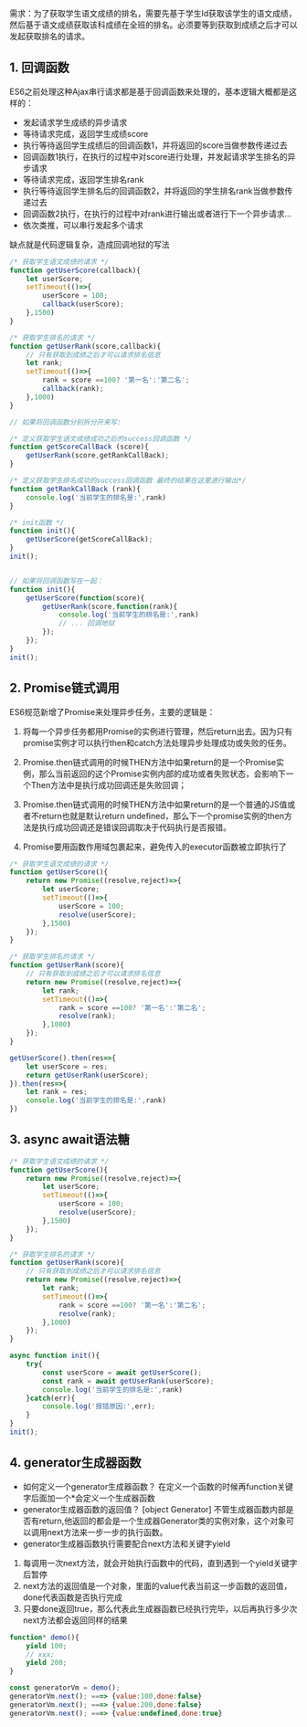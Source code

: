 需求：为了获取学生语文成绩的排名，需要先基于学生Id获取该学生的语文成绩，然后基于语文成绩获取该科成绩在全班的排名。必须要等到获取到成绩之后才可以发起获取排名的请求。


## 1. 回调函数
ES6之前处理这种Ajax串行请求都是基于回调函数来处理的，基本逻辑大概都是这样的：
+ 发起请求学生成绩的异步请求
+ 等待请求完成，返回学生成绩score
+ 执行等待返回学生成绩后的回调函数1，并将返回的score当做参数传递过去
+ 回调函数1执行，在执行的过程中对score进行处理，并发起请求学生排名的异步请求
+ 等待请求完成，返回学生排名rank
+ 执行等待返回学生排名后的回调函数2，并将返回的学生排名rank当做参数传递过去
+ 回调函数2执行，在执行的过程中对rank进行输出或者进行下一个异步请求...
+ 依次类推，可以串行发起多个请求

缺点就是代码逻辑复杂，造成回调地狱的写法
```js
/* 获取学生语文成绩的请求 */
function getUserScore(callback){
	let userScore;
	setTimeout(()=>{
		userScore = 100;
		callback(userScore);
	},1500)
}

/* 获取学生排名的请求 */
function getUserRank(score,callback){
	// 只有获取到成绩之后才可以请求排名信息
	let rank;
	setTimeout(()=>{
		rank = score ==100? '第一名':'第二名';
		callback(rank);
	},1000)
}

// 如果将回调函数分别拆分开来写:

/* 定义获取学生语文成绩成功之后的success回调函数 */
function getScoreCallBack (score){
	getUserRank(score,getRankCallBack);
}

/* 定义获取学生排名成功的success回调函数 最终的结果在这里进行输出*/
function getRankCallBack (rank){
	console.log('当前学生的排名是:',rank)
}

/* init函数 */
function init(){
	getUserScore(getScoreCallBack);
}
init();


// 如果将回调函数写在一起：
function init(){
	getUserScore(function(score){
		getUserRank(score,function(rank){
			console.log('当前学生的排名是:',rank)
			// ... 回调地狱
		});
	});
}
init();

```


## 2. Promise链式调用
ES6规范新增了Promise来处理异步任务，主要的逻辑是：
1. 将每一个异步任务都用Promise的实例进行管理，然后return出去。因为只有promise实例才可以执行then和catch方法处理异步处理成功或失败的任务。

2. Promise.then链式调用的时候THEN方法中如果return的是一个Promise实例，那么当前返回的这个Promise实例内部的成功或者失败状态，会影响下一个Then方法中是执行成功回调还是失败回调；

3. Promise.then链式调用的时候THEN方法中如果return的是一个普通的JS值或者不return也就是默认return undefined，那么下一个promise实例的then方法是执行成功回调还是错误回调取决于代码执行是否报错。

4. Promise要用函数作用域包裹起来，避免传入的executor函数被立即执行了
```js
/* 获取学生语文成绩的请求 */
function getUserScore(){
	return new Promise((resolve,reject)=>{
		let userScore;
		setTimeout(()=>{
			userScore = 100;
			resolve(userScore);
		},1500)
	});
}

/* 获取学生排名的请求 */
function getUserRank(score){
	// 只有获取到成绩之后才可以请求排名信息
	return new Promise((resolve,reject)=>{
		let rank;
		setTimeout(()=>{
			rank = score ==100? '第一名':'第二名';
			resolve(rank);
		},1000)
	});
}

getUserScore().then(res=>{
	let userScore = res;
	return getUserRank(userScore);
}).then(res=>{
	let rank = res;
	console.log('当前学生的排名是:',rank)
})

```

## 3. async await语法糖
```js
/* 获取学生语文成绩的请求 */
function getUserScore(){
	return new Promise((resolve,reject)=>{
		let userScore;
		setTimeout(()=>{
			userScore = 100;
			resolve(userScore);
		},1500)
	});
}

/* 获取学生排名的请求 */
function getUserRank(score){
	// 只有获取到成绩之后才可以请求排名信息
	return new Promise((resolve,reject)=>{
		let rank;
		setTimeout(()=>{
			rank = score ==100? '第一名':'第二名';
			resolve(rank);
		},1000)
	});
}

async function init(){
	try{
		const userScore = await getUserScore();
		const rank = await getUserRank(userScore);
		console.log('当前学生的排名是:',rank)
	}catch(err){
		console.log('报错原因:',err);
	}
}
init();

```
## 4. generator生成器函数

+ 如何定义一个generator生成器函数？
在定义一个函数的时候再function关键字后面加一个*会定义一个生成器函数
+ generator生成器函数的返回值？  [object Generator]
不管生成器函数内部是否有return,他返回的都会是一个生成器Generator类的实例对象，这个对象可以调用next方法来一步一步的执行函数。
+ generator生成器函数执行需要配合next方法和关键字yield
1. 每调用一次next方法，就会开始执行函数中的代码，直到遇到一个yield关键字后暂停
2. next方法的返回值是一个对象，里面的value代表当前这一步函数的返回值，done代表函数是否执行完成
3. 只要done返回true，那么代表此生成器函数已经执行完毕，以后再执行多少次next方法都会返回同样的结果

```js
function* demo(){
	yield 100;
	// xxx;
	yield 200;
} 

const generatorVm = demo();
generatorVm.next(); ===> {value:100,done:false}
generatorVm.next(); ===> {value:200,done:false}
generatorVm.next(); ===> {value:undefined,done:true}
```


